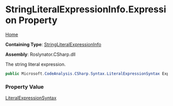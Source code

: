 # StringLiteralExpressionInfo\.Expression Property

[Home](../../../../../README.md)

**Containing Type**: [StringLiteralExpressionInfo](../README.md)

**Assembly**: Roslynator\.CSharp\.dll

  
The string literal expression\.

```csharp
public Microsoft.CodeAnalysis.CSharp.Syntax.LiteralExpressionSyntax Expression { get; }
```

### Property Value

[LiteralExpressionSyntax](https://docs.microsoft.com/en-us/dotnet/api/microsoft.codeanalysis.csharp.syntax.literalexpressionsyntax)


